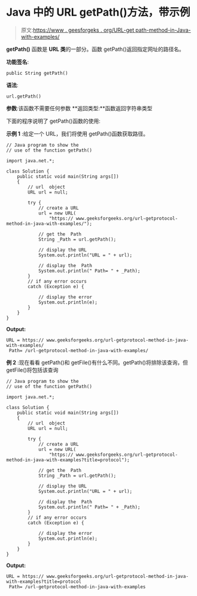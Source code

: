 # Java 中的 URL getPath()方法，带示例

> 原文:[https://www . geesforgeks . org/URL-get path-method-in-Java-with-examples/](https://www.geeksforgeeks.org/url-getpath-method-in-java-with-examples/)

**getPath()** 函数是 **URL 类**的一部分。函数 getPath()返回指定网址的路径名。

**功能签名**:

```
public String getPath()
```

**语法**:

```
url.getPath()
```

**参数**:该函数不需要任何参数
**返回类型:**函数返回字符串类型

下面的程序说明了 getPath()函数的使用:

**示例 1** :给定一个 URL，我们将使用 getPath()函数获取路径。

```
// Java program to show the
// use of the function getPath()

import java.net.*;

class Solution {
    public static void main(String args[])
    {
        // url  object
        URL url = null;

        try {
            // create a URL
            url = new URL(
                "https:// www.geeksforgeeks.org/url-getprotocol-method-in-java-with-examples/");

            // get the  Path
            String _Path = url.getPath();

            // display the URL
            System.out.println("URL = " + url);

            // display the  Path
            System.out.println(" Path= " + _Path);
        }
        // if any error occurs
        catch (Exception e) {

            // display the error
            System.out.println(e);
        }
    }
}
```

**Output:**

```
URL = https:// www.geeksforgeeks.org/url-getprotocol-method-in-java-with-examples/
 Path= /url-getprotocol-method-in-java-with-examples/

```

**例 2** :现在看看 getPath()和 getFile()有什么不同。getPath()将排除该查询，但 getFile()将包括该查询

```
// Java program to show the
// use of the function getPath()

import java.net.*;

class Solution {
    public static void main(String args[])
    {
        // url  object
        URL url = null;

        try {
            // create a URL
            url = new URL(
                "https:// www.geeksforgeeks.org/url-getprotocol-method-in-java-with-examples?title=protocol");

            // get the  Path
            String _Path = url.getPath();

            // display the URL
            System.out.println("URL = " + url);

            // display the  Path
            System.out.println(" Path= " + _Path);
        }
        // if any error occurs
        catch (Exception e) {

            // display the error
            System.out.println(e);
        }
    }
}
```

**Output:**

```
URL = https:// www.geeksforgeeks.org/url-getprotocol-method-in-java-with-examples?title=protocol
 Path= /url-getprotocol-method-in-java-with-examples

```
